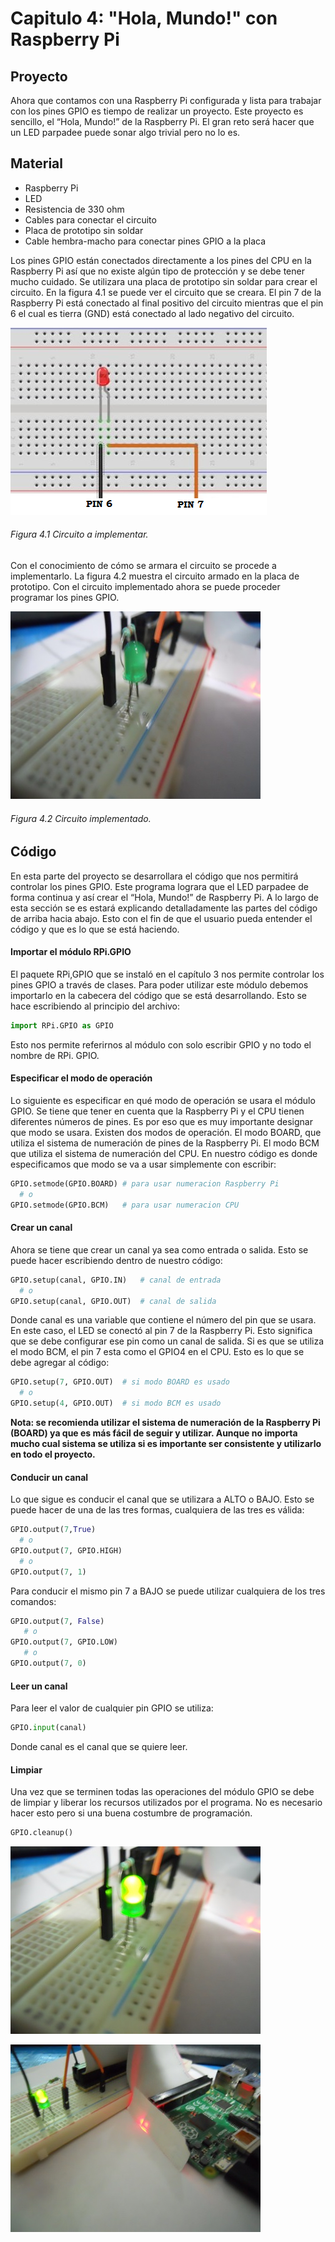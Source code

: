 # Capitulo 4: "Hola, Mundo!" con Raspberry Pi

## Proyecto
Ahora que contamos con una Raspberry Pi configurada y lista para trabajar con los pines GPIO es tiempo de realizar un proyecto.  Este proyecto es sencillo, el “Hola, Mundo!” de la Raspberry Pi.  El gran reto será hacer que un LED parpadee puede sonar algo trivial pero no lo es.

## Material
* Raspberry Pi
* LED
* Resistencia de 330 ohm
* Cables para conectar el circuito 
* Placa de prototipo sin soldar
* Cable hembra-macho para conectar pines GPIO a la placa



Los pines GPIO están conectados directamente a los pines del CPU en la Raspberry Pi así que no existe algún tipo de protección y se debe tener mucho cuidado.  Se utilizara una placa de prototipo sin soldar para crear el circuito.  En la figura 4.1 se puede ver el circuito que se creara.  El pin 7 de la Raspberry Pi está conectado al final positivo del circuito mientras que el pin 6 el cual es tierra (GND) está conectado al lado negativo del circuito.


![figura4.1](images/circuit.jpg)
###### Figura 4.1 Circuito a implementar.


Con el conocimiento de cómo se armara el circuito se procede a implementarlo. La figura 4.2 muestra el circuito armado en la placa de prototipo.  Con el circuito implementado ahora se puede proceder programar los pines GPIO.

![](images/ledoff.JPG)
###### Figura 4.2 Circuito implementado.


## Código 
En esta parte del proyecto se desarrollara el código que nos permitirá controlar los pines GPIO.  Este programa lograra que el LED parpadee de forma continua y así crear el “Hola, Mundo!” de Raspberry Pi.  A lo largo de esta sección se es estará explicando detalladamente las partes del código de arriba hacia abajo. Esto con el fin de que el usuario pueda entender el código y que es lo que se está haciendo.

#### Importar el módulo RPi.GPIO
El paquete RPi,GPIO que se instaló en el capítulo 3 nos permite controlar los pines GPIO a través de clases.  Para poder utilizar este módulo debemos importarlo en la cabecera del código que se está desarrollando. Esto se hace escribiendo al principio del archivo:

```python
import RPi.GPIO as GPIO
```

Esto nos permite referirnos al módulo con solo escribir GPIO y no todo el nombre de RPi. GPIO.

#### Especificar el modo de operación
Lo siguiente es especificar en qué modo de operación se usara el módulo GPIO.  Se tiene que tener en cuenta que la Raspberry Pi y el CPU tienen diferentes números de pines.  Es por eso que es muy importante designar que modo se usara. Existen dos modos de operación.  El modo BOARD, que utiliza el sistema de numeración de pines de la Raspberry Pi. El modo BCM que utiliza el sistema de numeración del CPU.  En nuestro código es donde especificamos que modo se va a usar simplemente con escribir:

```python
GPIO.setmode(GPIO.BOARD) # para usar numeracion Raspberry Pi
  # o
GPIO.setmode(GPIO.BCM)   # para usar numeracion CPU
```


#### Crear un canal
Ahora se tiene que crear un canal ya sea como entrada o salida.  Esto se puede hacer escribiendo dentro de nuestro código:

```python
GPIO.setup(canal, GPIO.IN)   # canal de entrada
  # o
GPIO.setup(canal, GPIO.OUT)  # canal de salida
```

Donde canal es una variable que contiene el número del pin que se usara.  En este caso, el LED se conectó al pin 7 de la Raspberry Pi. Esto significa que se debe configurar ese pin como un canal de salida.  Si es que se utiliza el modo BCM, el pin 7 esta como el GPIO4 en el CPU.  Esto es lo que se debe agregar al código:

```python
GPIO.setup(7, GPIO.OUT)  # si modo BOARD es usado
  # o 
GPIO.setup(4, GPIO.OUT)  # si modo BCM es usado
```

**Nota: se recomienda utilizar el sistema de numeración de la Raspberry Pi (BOARD) ya que es más fácil de seguir y utilizar.  Aunque no importa mucho cual sistema se utiliza si es importante ser consistente y utilizarlo en todo el proyecto.**

#### Conducir un canal
Lo que sigue es conducir el canal que se utilizara a ALTO o BAJO.  Esto se puede hacer de una de las tres formas, cualquiera de las tres es válida:

```python
GPIO.output(7,True)
  # o
GPIO.output(7, GPIO.HIGH)
  # o
GPIO.output(7, 1)
```

Para conducir el mismo pin 7 a BAJO se puede utilizar cualquiera de los tres comandos:

```python
GPIO.output(7, False)
   # o
GPIO.output(7, GPIO.LOW)
   # o
GPIO.output(7, 0)
```

#### Leer un canal
Para leer el valor de cualquier pin GPIO se utiliza:

```python
GPIO.input(canal)
```

Donde canal es el canal que se quiere leer.  

#### Limpiar
Una vez que se terminen todas las operaciones del módulo GPIO se debe de limpiar y liberar los recursos utilizados por el programa.  No es necesario hacer esto pero si una buena costumbre de programación. 

```python
GPIO.cleanup()
```





![](images/ledon.JPG)

![](images/fullset.JPG)
